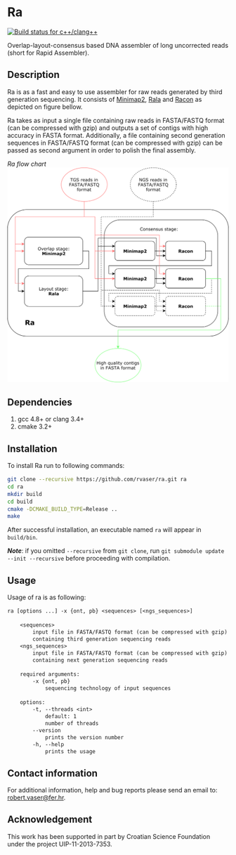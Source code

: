 # Ra

[![Build status for c++/clang++](https://travis-ci.org/rvaser/ra.svg?branch=master)](https://travis-ci.org/rvaser/ra)

Overlap-layout-consensus based DNA assembler of long uncorrected reads (short for Rapid Assembler).

## Description

Ra is as a fast and easy to use assembler for raw reads generated by third generation sequencing. It consists of [Minimap2](https://github.com/lh3/minimap2), [Rala](https://github.com/rvaser/rala) and [Racon](https://github.com/isovic/racon) as depicted on figure bellow.

Ra takes as input a single file containing raw reads in FASTA/FASTQ format (can be compressed with gzip) and outputs a set of contigs with high accuracy in FASTA format. Additionally, a file containing second generation sequences in FASTA/FASTQ format (can be compressed with gzip) can be passed as second argument in order to polish the final assembly.

*Ra flow chart*
![](misc/ra_components.png)

## Dependencies
1. gcc 4.8+ or clang 3.4+
2. cmake 3.2+

## Installation
To install Ra run to following commands:

```bash
git clone --recursive https://github.com/rvaser/ra.git ra
cd ra
mkdir build
cd build
cmake -DCMAKE_BUILD_TYPE=Release ..
make
```

After successful installation, an executable named `ra` will appear in `build/bin`.

***Note***: if you omitted `--recursive` from `git clone`, run `git submodule update --init --recursive` before proceeding with compilation.

## Usage

Usage of ra is as following:

    ra [options ...] -x {ont, pb} <sequences> [<ngs_sequences>]

        <sequences>
            input file in FASTA/FASTQ format (can be compressed with gzip)
            containing third generation sequencing reads
        <ngs_sequences>
            input file in FASTA/FASTQ format (can be compressed with gzip)
            containing next generation sequencing reads

        required arguments:
            -x {ont, pb}
                sequencing technology of input sequences

        options:
            -t, --threads <int>
                default: 1
                number of threads
            --version
                prints the version number
            -h, --help
                prints the usage

## Contact information

For additional information, help and bug reports please send an email to: robert.vaser@fer.hr.

## Acknowledgement

This work has been supported in part by Croatian Science Foundation under the project UIP-11-2013-7353.
